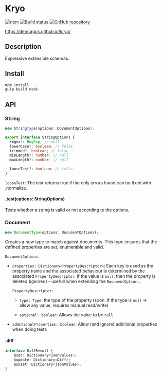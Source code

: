 # Kryo

[![npm](https://img.shields.io/npm/v/kryo.svg?maxAge=2592000)](https://www.npmjs.com/package/kryo)
[![Build status](https://img.shields.io/travis/demurgos/kryo/master.svg?maxAge=2592000)](https://travis-ci.org/demurgos/kryo)
[![GitHub repository](https://img.shields.io/badge/Github-demurgos%2Fkryo-blue.svg)](https://github.com/demurgos/kryo)

https://demurgos.github.io/kryo/

## Description

Expressive extensible schemas.

## Install

````bash
npm install
gulp build.node
````

## API ##

### String ###

````ts
new StringType(options: DocumentOptions);
````

````ts
export interface StringOptions {
  regex?: RegExp; // null
  lowerCase?: boolean; // false
  trimmed?: boolean; // false
  minLength?: number; // null
  maxLength?: number; // null
  
  looseTest?: boolean; // false
}
````

`looseTest`: The test returns true if the only errors found can be fixed with .normalize.

#### .test(options: StringOptions) ####

Tests whether a string is valid or not according to the options.


### Document ###

````ts
new DocumentType(options: DocumentOptions);
````

Creates a new type to match against documents. This type ensures that the defined properties are set, enumerable and valid.

`DocumentOptions`:

* `properties: Dictionary<PropertyDescriptor>`: Each key is used as the property name and the associated behaviour is determined by the associated `PropertyDescriptor`. If the value is `null`, then the property is deleted (ignored) - usefull when extending the `DocumentOptions`.

    `PropertyDescriptor`:
    
    * `type: Type`: the type of the property (soon: If the type is `null` -> allow any value, requires manual read/write)
    
    * `optional: boolean`: Allows the value to be `null`
    
* `additionalProperties: boolean`: Allow (and ignore) additional properties when doing tests 

#### .diff ####

````ts
interface DiffResult {
    $set: Dictionary<jsonValues>;
    $update: Dictionary<Diff>;
    $unset: Dictionary<jsonValues>;
}
````
